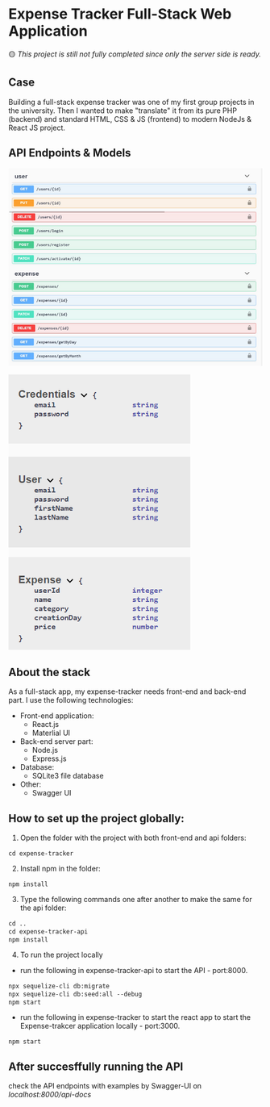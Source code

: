 # Expense Tracker Full-Stack Web Application
🟡 *This project is still not fully completed since only the server side is ready.*

## Case
Building a full-stack expense tracker was one of my first group projects in the university. Then I wanted to make "translate" it from its pure PHP (backend) and standard HTML, CSS & JS (frontend) to modern NodeJs & React JS project.

## API Endpoints & Models
![.](https://github.com/JordanRad/expense-tracker/blob/main/images/api.png)

![.](https://github.com/JordanRad/expense-tracker/blob/main/images/models.png)
## About the stack
As a full-stack app, my expense-tracker needs front-end and back-end part. I use the following technologies:
* Front-end application:
   * React.js
   * Materlial UI
* Back-end server part:
   * Node.js
   * Express.js
* Database:
   * SQLite3 file database
* Other:
   * Swagger UI

## How to set up the project globally:

1. Open the folder with the project with both front-end and api folders:
```
cd expense-tracker
```
2. Install npm in the folder:
```
npm install
```

3. Type the following commands one after another to make the same for the api folder:
```
cd ..
cd expense-tracker-api
npm install
```
4. To run the project locally
* run the following in expense-tracker-api to start the API - port:8000.
```
npx sequelize-cli db:migrate
npx sequelize-cli db:seed:all --debug
npm start
```
* run the following in expense-tracker to start the react app to start the Expense-trakcer application locally - port:3000.
```
npm start
```

## After succesffully running the API
check the API endpoints with examples by Swagger-UI on *localhost:8000/api-docs*

